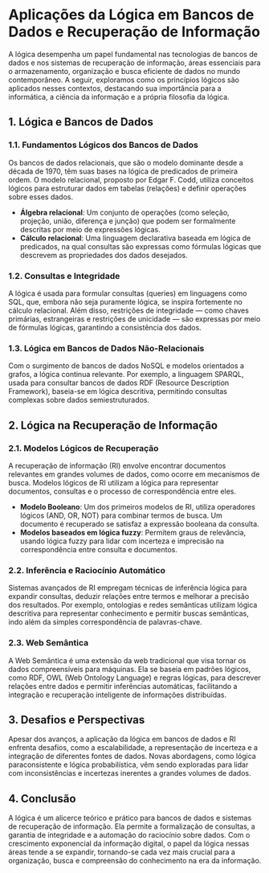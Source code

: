 # Aplicações da Lógica em Bancos de Dados e Recuperação de Informação

A lógica desempenha um papel fundamental nas tecnologias de bancos de dados e nos sistemas de recuperação de informação, áreas essenciais para o armazenamento, organização e busca eficiente de dados no mundo contemporâneo. A seguir, exploramos como os princípios lógicos são aplicados nesses contextos, destacando sua importância para a informática, a ciência da informação e a própria filosofia da lógica.

## 1. Lógica e Bancos de Dados

### 1.1. Fundamentos Lógicos dos Bancos de Dados

Os bancos de dados relacionais, que são o modelo dominante desde a década de 1970, têm suas bases na lógica de predicados de primeira ordem. O modelo relacional, proposto por Edgar F. Codd, utiliza conceitos lógicos para estruturar dados em tabelas (relações) e definir operações sobre esses dados.

- **Álgebra relacional**: Um conjunto de operações (como seleção, projeção, união, diferença e junção) que podem ser formalmente descritas por meio de expressões lógicas.
- **Cálculo relacional**: Uma linguagem declarativa baseada em lógica de predicados, na qual consultas são expressas como fórmulas lógicas que descrevem as propriedades dos dados desejados.

### 1.2. Consultas e Integridade

A lógica é usada para formular consultas (queries) em linguagens como SQL, que, embora não seja puramente lógica, se inspira fortemente no cálculo relacional. Além disso, restrições de integridade — como chaves primárias, estrangeiras e restrições de unicidade — são expressas por meio de fórmulas lógicas, garantindo a consistência dos dados.

### 1.3. Lógica em Bancos de Dados Não-Relacionais

Com o surgimento de bancos de dados NoSQL e modelos orientados a grafos, a lógica continua relevante. Por exemplo, a linguagem SPARQL, usada para consultar bancos de dados RDF (Resource Description Framework), baseia-se em lógica descritiva, permitindo consultas complexas sobre dados semiestruturados.

## 2. Lógica na Recuperação de Informação

### 2.1. Modelos Lógicos de Recuperação

A recuperação de informação (RI) envolve encontrar documentos relevantes em grandes volumes de dados, como ocorre em mecanismos de busca. Modelos lógicos de RI utilizam a lógica para representar documentos, consultas e o processo de correspondência entre eles.

- **Modelo Booleano**: Um dos primeiros modelos de RI, utiliza operadores lógicos (AND, OR, NOT) para combinar termos de busca. Um documento é recuperado se satisfaz a expressão booleana da consulta.
- **Modelos baseados em lógica fuzzy**: Permitem graus de relevância, usando lógica fuzzy para lidar com incerteza e imprecisão na correspondência entre consulta e documentos.

### 2.2. Inferência e Raciocínio Automático

Sistemas avançados de RI empregam técnicas de inferência lógica para expandir consultas, deduzir relações entre termos e melhorar a precisão dos resultados. Por exemplo, ontologias e redes semânticas utilizam lógica descritiva para representar conhecimento e permitir buscas semânticas, indo além da simples correspondência de palavras-chave.

### 2.3. Web Semântica

A Web Semântica é uma extensão da web tradicional que visa tornar os dados compreensíveis para máquinas. Ela se baseia em padrões lógicos, como RDF, OWL (Web Ontology Language) e regras lógicas, para descrever relações entre dados e permitir inferências automáticas, facilitando a integração e recuperação inteligente de informações distribuídas.

## 3. Desafios e Perspectivas

Apesar dos avanços, a aplicação da lógica em bancos de dados e RI enfrenta desafios, como a escalabilidade, a representação de incerteza e a integração de diferentes fontes de dados. Novas abordagens, como lógica paraconsistente e lógica probabilística, vêm sendo exploradas para lidar com inconsistências e incertezas inerentes a grandes volumes de dados.

## 4. Conclusão

A lógica é um alicerce teórico e prático para bancos de dados e sistemas de recuperação de informação. Ela permite a formalização de consultas, a garantia de integridade e a automação do raciocínio sobre dados. Com o crescimento exponencial da informação digital, o papel da lógica nessas áreas tende a se expandir, tornando-se cada vez mais crucial para a organização, busca e compreensão do conhecimento na era da informação.